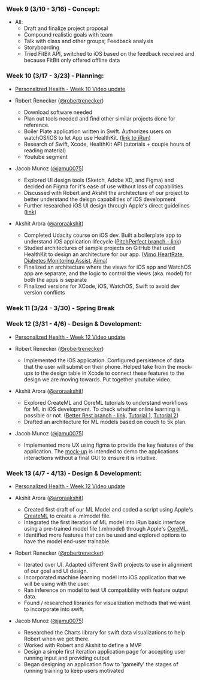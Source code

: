### Week 9 (3/10 - 3/16) - Concept:
  - All:
    - Draft and finalize project proposal
    - Compound realistic goals with team
    - Talk with class and other groups; Feedback analysis
    - Storyboarding
    - Tried FitBit API, switched to iOS based on the feedback received and because FitBit only offered offline data

 ### Week 10 (3/17 - 3/23) - Planning:
  - [Personalized Health - Week 10 Video update](https://youtu.be/LEdRSpescg0)
  - Robert Renecker ([@robertrenecker](https://github.com/robertrenecker))
    - Download software needed
    - Plan out tools needed and find other similar projects done for reference.
    - Boiler Plate application written in Swift. Authorizes users on watchOS/iOS to let App use HealthKit. ([link to iRun](https://github.com/CUBoulder-2019Sp-IML4HCI/FinalProject-PersonalizedHealth/tree/master/iRun))
    - Research of Swift, Xcode, HealthKit API (tutorials + couple hours of reading material)
    - Youtube segment

  - Jacob Munoz ([@jamu0075](https://github.com/jamu0075))
    - Explored UI design tools (Sketch, Adobe XD, and Figma) and decided on Figma for it's ease of use without loss of capabilities
    - Discussed with Robert and Akshit the architecture of our project to better understand the deisgn capabilities of iOS development
    - Further researched iOS UI design through Apple's direct guidelines ([link](https://developer.apple.com/design/human-interface-guidelines/ios/overview/themes/))

  - Akshit Arora ([@aroraakshit](http://github.com/aroraakshit))
    - Completed Udacity course on iOS dev. Built a boilerplate app to understand iOS application lifecycle ([PitchPerfect branch - link](https://github.com/CUBoulder-2019Sp-IML4HCI/FinalProject-PersonalizedHealth/tree/pitchPerfect/pitchPerfect))
    - Studied architectures of sample projects on GitHub that used HealthKit to design an architecture for our app. ([Vimo HeartRate](https://github.com/CUBoulder-2019Sp-IML4HCI/FinalProject-PersonalizedHealth/tree/sampleWatchOS/watchOS-3-heartrate), [Diabetes Monitoring Assist](https://github.com/wytesk133/diabetes-monitoring-assist), [Aima](https://github.com/leonidprovorov/aima))
    - Finalized an architecture where the views for iOS app and WatchOS app are separate, and the logic to control the views (aka. model) for both the apps is separate
    - Finalized versions for XCode, iOS, WatchOS, Swift to avoid dev version conflicts

### Week 11 (3/24 - 3/30) - Spring Break

### Week 12 (3/31 - 4/6) - Design & Development:
- [Personalized Health - Week 12 Video update](https://youtu.be/pEmbwJ8PBj8)
- Robert Renecker ([@robertrenecker](https://github.com/robertrenecker))
  - Implemented the iOS application. Configured persistence of data that the user will submit on their phone. Helped take from the mock-ups to the design table in Xcode to connect these features to the design we are moving towards. Put together youtube video.

- Akshit Arora ([@aroraakshit](http://github.com/aroraakshit))
  - Explored CreateML and CoreML tutorials to understand workflows for ML in iOS development. To check whether online learning is possible or not. ([Better Rest branch - link](https://github.com/CUBoulder-2019Sp-IML4HCI/FinalProject-PersonalizedHealth/tree/createML), [Tutorial 1](https://www.youtube.com/watch?v=x9_BG2q7XYw), [Tutorial 2](https://www.youtube.com/watch?v=T4t73CXB7CU))
  - Drafted an architecture for ML models based on couch to 5k plan.

- Jacob Munoz ([@jamu0075](https://github.com/jamu0075))
  - Implemented more UX using figma to provide the key features of the application. The [mock-up](https://www.figma.com/proto/DUEEdmnHawuhMYVCu4EsruqB/Personalized-Health?node-id=1%3A2&scaling=scale-down) is intended to demo the applications interactions without a final GUI to ensure it is intuitive.

### Week 13 (4/7 - 4/13) - Design & Development:
- [Personalized Health - Week 12 Video update](https://youtu.be/XtAauaUkJPM)

- Akshit Arora ([@aroraakshit](http://github.com/aroraakshit))
  - Created first draft of our ML Model and coded a script using Apple's [CreateML](https://developer.apple.com/documentation/createml) to create a .mlmodel file.
  - Integrated the first iteration of ML model into iRun basic interface using a pre-trained model file (.mlmodel) through Apple's [CoreML](https://developer.apple.com/documentation/coreml).
  - Identified more features that can be used and explored options to have the model end-user trainable.

- Robert Renecker ([@robertrenecker](https://github.com/robertrenecker))
  - Iterated over UI. Adapted different Swift projects to use in alignment of our goal and UI design.
  - Incorporated machine learning model into iOS application that we will be using with the user.
  - Ran inference on model to test UI compatibility with feature output data.
  - Found / researched libraries for visualization methods that we want to incorporate into swift.
  
- Jacob Munoz ([@jamu0075](https://github.com/jamu0075))
  - Researched the Charts library for swift data visualizations to help Robert when we get there.
  - Worked with Robert and Akshit to define a MVP
  - Design a simple first iteration application page for accepting user running input and providing output
  - Began designing an application flow to 'gameify' the stages of running training to keep users motivated
